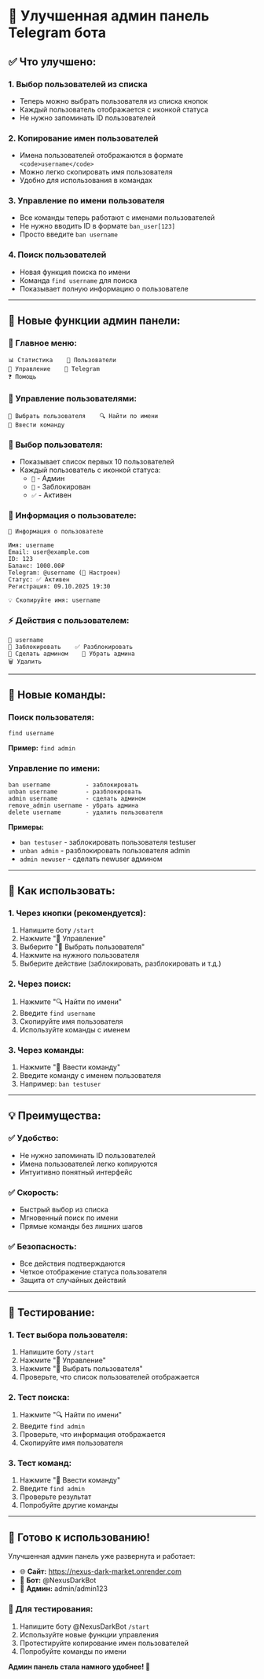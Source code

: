 # 🎉 Улучшенная админ панель Telegram бота

## ✅ **Что улучшено:**

### **1. Выбор пользователей из списка**
- Теперь можно выбрать пользователя из списка кнопок
- Каждый пользователь отображается с иконкой статуса
- Не нужно запоминать ID пользователей

### **2. Копирование имен пользователей**
- Имена пользователей отображаются в формате `<code>username</code>`
- Можно легко скопировать имя пользователя
- Удобно для использования в командах

### **3. Управление по имени пользователя**
- Все команды теперь работают с именами пользователей
- Не нужно вводить ID в формате `ban_user[123]`
- Просто введите `ban username`

### **4. Поиск пользователей**
- Новая функция поиска по имени
- Команда `find username` для поиска
- Показывает полную информацию о пользователе

---

## 🔧 **Новые функции админ панели:**

### **📱 Главное меню:**
```
📊 Статистика    👥 Пользователи
🔧 Управление    📱 Telegram
❓ Помощь
```

### **🔧 Управление пользователями:**
```
👥 Выбрать пользователя    🔍 Найти по имени
📝 Ввести команду
```

### **👥 Выбор пользователя:**
- Показывает список первых 10 пользователей
- Каждый пользователь с иконкой статуса:
  - `👑` - Админ
  - `🚫` - Заблокирован
  - `✅` - Активен

### **👤 Информация о пользователе:**
```
👤 Информация о пользователе

Имя: username
Email: user@example.com
ID: 123
Баланс: 1000.00₽
Telegram: @username (📱 Настроен)
Статус: ✅ Активен
Регистрация: 09.10.2025 19:30

💡 Скопируйте имя: username
```

### **⚡ Действия с пользователем:**
```
👤 username
🚫 Заблокировать    ✅ Разблокировать
👑 Сделать админом    👤 Убрать админа
🗑️ Удалить
```

---

## 📝 **Новые команды:**

### **Поиск пользователя:**
```
find username
```
**Пример:** `find admin`

### **Управление по имени:**
```
ban username          - заблокировать
unban username        - разблокировать
admin username        - сделать админом
remove_admin username - убрать админа
delete username       - удалить пользователя
```

**Примеры:**
- `ban testuser` - заблокировать пользователя testuser
- `unban admin` - разблокировать пользователя admin
- `admin newuser` - сделать newuser админом

---

## 🎯 **Как использовать:**

### **1. Через кнопки (рекомендуется):**
1. Напишите боту `/start`
2. Нажмите "🔧 Управление"
3. Выберите "👥 Выбрать пользователя"
4. Нажмите на нужного пользователя
5. Выберите действие (заблокировать, разблокировать и т.д.)

### **2. Через поиск:**
1. Нажмите "🔍 Найти по имени"
2. Введите `find username`
3. Скопируйте имя пользователя
4. Используйте команды с именем

### **3. Через команды:**
1. Нажмите "📝 Ввести команду"
2. Введите команду с именем пользователя
3. Например: `ban testuser`

---

## 💡 **Преимущества:**

### **✅ Удобство:**
- Не нужно запоминать ID пользователей
- Имена пользователей легко копируются
- Интуитивно понятный интерфейс

### **✅ Скорость:**
- Быстрый выбор из списка
- Мгновенный поиск по имени
- Прямые команды без лишних шагов

### **✅ Безопасность:**
- Все действия подтверждаются
- Четкое отображение статуса пользователя
- Защита от случайных действий

---

## 🧪 **Тестирование:**

### **1. Тест выбора пользователя:**
1. Напишите боту `/start`
2. Нажмите "🔧 Управление"
3. Нажмите "👥 Выбрать пользователя"
4. Проверьте, что список пользователей отображается

### **2. Тест поиска:**
1. Нажмите "🔍 Найти по имени"
2. Введите `find admin`
3. Проверьте, что информация отображается
4. Скопируйте имя пользователя

### **3. Тест команд:**
1. Нажмите "📝 Ввести команду"
2. Введите `find admin`
3. Проверьте результат
4. Попробуйте другие команды

---

## 🚀 **Готово к использованию!**

Улучшенная админ панель уже развернута и работает:

- 🌐 **Сайт:** https://nexus-dark-market.onrender.com
- 🤖 **Бот:** @NexusDarkBot
- 👑 **Админ:** admin/admin123

### **🔧 Для тестирования:**
1. Напишите боту @NexusDarkBot `/start`
2. Используйте новые функции управления
3. Протестируйте копирование имен пользователей
4. Попробуйте команды по имени

**Админ панель стала намного удобнее! 🎉**
